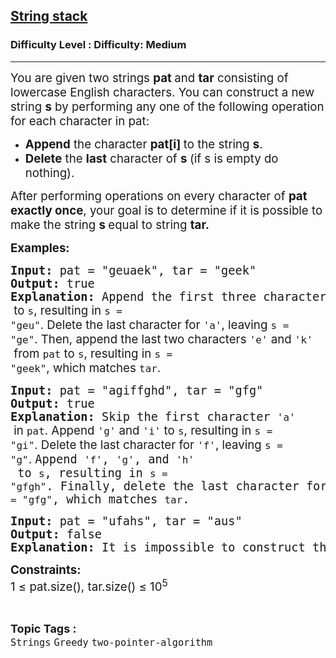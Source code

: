 <h2><a href="https://www.geeksforgeeks.org/problems/string-stack--165812/1?_gl=1*1morih5*_up*MQ..&gclid=CjwKCAiAhqCdBhB0EiwAH8M_GoC4dHdy1Y8GWzmsRI77twRorT41-V4Tcl_M0MJ9Slc_sILYztk6PRoCyegQAvD_BwE">String stack</a></h2><h3>Difficulty Level : Difficulty: Medium</h3><hr><div class="problems_problem_content__Xm_eO"><p><span style="font-size: 14pt;">You are given two strings <strong>pat </strong>and <strong>tar</strong>&nbsp;consisting of lowercase English characters. You can construct a new string <strong>s</strong> by performing any one of the following operation for each character in pat:</span></p>
<ul>
<li><span style="font-size: 14pt;"><strong>Append</strong> the character <strong>pat[i] </strong>to the string <strong>s</strong>.</span></li>
<li><span style="font-size: 14pt;"><strong>Delete</strong> the <strong>last</strong> character of <strong>s </strong>(if s is empty do nothing).</span></li>
</ul>
<p><span style="font-size: 14pt;">After performing operations on every character of <strong>pat exactly once</strong>, your goal is to determine if it is possible to make the string <strong>s </strong>equal to string <strong>tar.</strong></span></p>
<p><span style="font-size: 14pt;"><strong>Examples:</strong></span></p>
<pre><span style="font-size: 14pt;"><strong>Input: </strong>pat = "geuaek", tar = "geek"<br><strong>Output: </strong>true<br><strong>Explanation: </strong>Append the first three characters of <code>pat</code><span style="font-family: -apple-system, BlinkMacSystemFont, 'Segoe UI', Roboto, Oxygen, Ubuntu, Cantarell, 'Open Sans', 'Helvetica Neue', sans-serif;"> to </span><code>s</code><span style="font-family: -apple-system, BlinkMacSystemFont, 'Segoe UI', Roboto, Oxygen, Ubuntu, Cantarell, 'Open Sans', 'Helvetica Neue', sans-serif;">, resulting in </span><code>s = "geu"</code><span style="font-family: -apple-system, BlinkMacSystemFont, 'Segoe UI', Roboto, Oxygen, Ubuntu, Cantarell, 'Open Sans', 'Helvetica Neue', sans-serif;">. Delete the last character for </span><code>'a'</code><span style="font-family: -apple-system, BlinkMacSystemFont, 'Segoe UI', Roboto, Oxygen, Ubuntu, Cantarell, 'Open Sans', 'Helvetica Neue', sans-serif;">, leaving </span><code>s = "ge"</code><span style="font-family: -apple-system, BlinkMacSystemFont, 'Segoe UI', Roboto, Oxygen, Ubuntu, Cantarell, 'Open Sans', 'Helvetica Neue', sans-serif;">. Then, append the last two characters </span><code>'e'</code><span style="font-family: -apple-system, BlinkMacSystemFont, 'Segoe UI', Roboto, Oxygen, Ubuntu, Cantarell, 'Open Sans', 'Helvetica Neue', sans-serif;"> and </span><code>'k'</code><span style="font-family: -apple-system, BlinkMacSystemFont, 'Segoe UI', Roboto, Oxygen, Ubuntu, Cantarell, 'Open Sans', 'Helvetica Neue', sans-serif;"> from </span><code>pat</code><span style="font-family: -apple-system, BlinkMacSystemFont, 'Segoe UI', Roboto, Oxygen, Ubuntu, Cantarell, 'Open Sans', 'Helvetica Neue', sans-serif;"> to </span><code>s</code><span style="font-family: -apple-system, BlinkMacSystemFont, 'Segoe UI', Roboto, Oxygen, Ubuntu, Cantarell, 'Open Sans', 'Helvetica Neue', sans-serif;">, resulting in </span><code>s = "geek"</code><span style="font-family: -apple-system, BlinkMacSystemFont, 'Segoe UI', Roboto, Oxygen, Ubuntu, Cantarell, 'Open Sans', 'Helvetica Neue', sans-serif;">, which matches </span><code>tar</code><span style="font-family: -apple-system, BlinkMacSystemFont, 'Segoe UI', Roboto, Oxygen, Ubuntu, Cantarell, 'Open Sans', 'Helvetica Neue', sans-serif;">.</span></span></pre>
<pre><span style="font-size: 14pt;"><strong>Input: </strong>pat = "agiffghd", tar = "gfg"<br><strong>Output: </strong>true<br><strong>Explanation: </strong>Skip the first character <code>'a'</code><span style="font-family: -apple-system, BlinkMacSystemFont, 'Segoe UI', Roboto, Oxygen, Ubuntu, Cantarell, 'Open Sans', 'Helvetica Neue', sans-serif;"> in </span><code>pat</code><span style="font-family: -apple-system, BlinkMacSystemFont, 'Segoe UI', Roboto, Oxygen, Ubuntu, Cantarell, 'Open Sans', 'Helvetica Neue', sans-serif;">. Append </span><code>'g'</code><span style="font-family: -apple-system, BlinkMacSystemFont, 'Segoe UI', Roboto, Oxygen, Ubuntu, Cantarell, 'Open Sans', 'Helvetica Neue', sans-serif;"> and </span><code>'i'</code><span style="font-family: -apple-system, BlinkMacSystemFont, 'Segoe UI', Roboto, Oxygen, Ubuntu, Cantarell, 'Open Sans', 'Helvetica Neue', sans-serif;"> to </span><code>s</code><span style="font-family: -apple-system, BlinkMacSystemFont, 'Segoe UI', Roboto, Oxygen, Ubuntu, Cantarell, 'Open Sans', 'Helvetica Neue', sans-serif;">, resulting in </span><code>s = "gi"</code><span style="font-family: -apple-system, BlinkMacSystemFont, 'Segoe UI', Roboto, Oxygen, Ubuntu, Cantarell, 'Open Sans', 'Helvetica Neue', sans-serif;">. Delete the last character for </span><code>'f'</code><span style="font-family: -apple-system, BlinkMacSystemFont, 'Segoe UI', Roboto, Oxygen, Ubuntu, Cantarell, 'Open Sans', 'Helvetica Neue', sans-serif;">, leaving </span><code>s = "g"</code><span style="font-family: -apple-system, BlinkMacSystemFont, 'Segoe UI', Roboto, Oxygen, Ubuntu, Cantarell, 'Open Sans', 'Helvetica Neue', sans-serif;">. </span>Append <code>'f'</code>, <code>'g'</code>, and <code>'h'</code> to <code>s</code>, resulting in <code>s = "gfgh"</code>. Finally, delete the last character for <code>'d'</code>, leaving <code>s = "gfg"</code>, which matches <code>tar</code>.</span></pre>
<pre><span style="font-size: 14pt;"><strong>Input: </strong>pat = "ufahs", tar = "aus"<br><strong>Output: </strong>false<br><strong>Explanation: </strong>It is impossible to construct the string tar from pat with the given operations.<br></span></pre>
<p><strong><span style="font-size: 14pt;">Constraints:<br></span></strong><span style="font-size: 14pt;">1 ≤ pat.size(), tar.size() ≤ 10<sup>5</sup><br></span></p></div><br><p><span style=font-size:18px><strong>Topic Tags : </strong><br><code>Strings</code>&nbsp;<code>Greedy</code>&nbsp;<code>two-pointer-algorithm</code>&nbsp;